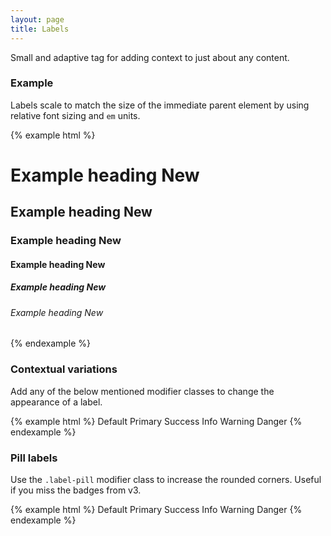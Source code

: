 ```yaml
---
layout: page
title: Labels
---
```


Small and adaptive tag for adding context to just about any content.

### Example

Labels scale to match the size of the immediate parent element by using relative font sizing and `em` units.

{% example html %}
<h1>Example heading <span class="label label-default">New</span></h1>
<h2>Example heading <span class="label label-default">New</span></h2>
<h3>Example heading <span class="label label-default">New</span></h3>
<h4>Example heading <span class="label label-default">New</span></h4>
<h5>Example heading <span class="label label-default">New</span></h5>
<h6>Example heading <span class="label label-default">New</span></h6>
{% endexample %}

### Contextual variations

Add any of the below mentioned modifier classes to change the appearance of a label.

{% example html %}
<span class="label label-default">Default</span>
<span class="label label-primary">Primary</span>
<span class="label label-success">Success</span>
<span class="label label-info">Info</span>
<span class="label label-warning">Warning</span>
<span class="label label-danger">Danger</span>
{% endexample %}

### Pill labels

Use the `.label-pill` modifier class to increase the rounded corners. Useful if you miss the badges from v3.

{% example html %}
<span class="label label-pill label-default">Default</span>
<span class="label label-pill label-primary">Primary</span>
<span class="label label-pill label-success">Success</span>
<span class="label label-pill label-info">Info</span>
<span class="label label-pill label-warning">Warning</span>
<span class="label label-pill label-danger">Danger</span>
{% endexample %}
